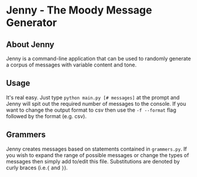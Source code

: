 Jenny - The Moody Message Generator
===================================

About Jenny
-----------

Jenny is a command-line application that can be used to randomly generate a corpus of messages with variable content and tone.

Usage
-----

It's real easy. Just type `python main.py [# messages]` at the prompt and Jenny will spit out the required number of messages to the console. If you want to change the output format to csv then use the `-f --format` flag followed by the format (e.g. csv).

Grammers
--------

Jenny creates messages based on statements contained in `grammers.py`. If you wish to expand the range of possible messages or change the types of messages then simply add to/edit this file. Substitutions are denoted by curly braces (i.e.`{` and `}`).
 
